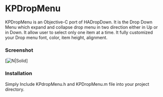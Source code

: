# KPDropMenu
KPDropMenu is an Objective-C port of HADropDown. It is the Drop Down Menu which expand and collapse drop menu in two direction either in Up or in Down. It allow user to select only one item at a time. It fully customized your Drop menu font, color, item height, alignment.

### Screenshot
[![N|Solid](https://github.com/KrishnaPatell/KPDropMenu/blob/master/KPDropMenu/demo.gif)]

### Installation
Simply Include KPdropMenu.h and KPDropMenu.m file into your project directory.
